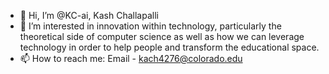 - 👋 Hi, I’m @KC-ai, Kash Challapalli
- 👀 I’m interested in innovation within technology, particularly the theoretical side of computer science as well as how we can leverage technology in order to help people and transform the educational space. 
- 📫 How to reach me: Email - kach4276@colorado.edu

<!---
KC-ai/KC-ai is a ✨ special ✨ repository because its `README.md` (this file) appears on your GitHub profile.
You can click the Preview link to take a look at your changes.
--->
